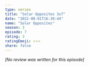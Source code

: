 ```yaml
---
type: series
title: "Solar Opposites 3x7"
date: "2022-08-01T16:30:44"
name: "Solar Opposites"
season: 3
episode: 7
rating: 3
ratingEmoji: ⭐️⭐️⭐️
share: false
---
```


_[No review was written for this episode]_
